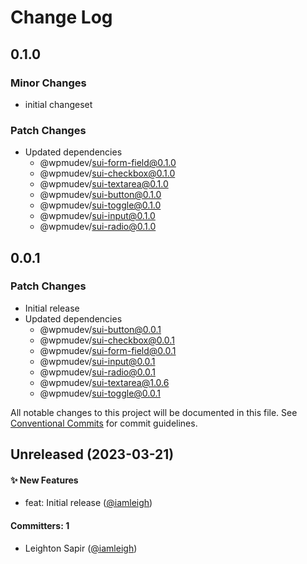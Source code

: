 # Change Log

## 0.1.0

### Minor Changes

- initial changeset

### Patch Changes

- Updated dependencies
  - @wpmudev/sui-form-field@0.1.0
  - @wpmudev/sui-checkbox@0.1.0
  - @wpmudev/sui-textarea@0.1.0
  - @wpmudev/sui-button@0.1.0
  - @wpmudev/sui-toggle@0.1.0
  - @wpmudev/sui-input@0.1.0
  - @wpmudev/sui-radio@0.1.0

## 0.0.1

### Patch Changes

- Initial release
- Updated dependencies
  - @wpmudev/sui-button@0.0.1
  - @wpmudev/sui-checkbox@0.0.1
  - @wpmudev/sui-form-field@0.0.1
  - @wpmudev/sui-input@0.0.1
  - @wpmudev/sui-radio@0.0.1
  - @wpmudev/sui-textarea@1.0.6
  - @wpmudev/sui-toggle@0.0.1

All notable changes to this project will be documented in this file. See
[Conventional Commits](https://conventionalcommits.org/) for commit guidelines.

## Unreleased (2023-03-21)

#### ✨ New Features

- feat: Initial release ([@iamleigh](https://github.com/iamleigh))

#### Committers: 1

- Leighton Sapir ([@iamleigh](https://github.com/iamleigh))
